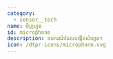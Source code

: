 ```yaml
---
category: 
  - sensor__tech
name: មីក្រូហ្វូន
id: microphone
description: ឧបករណ៍ដែលបង្កើតសំឡេង។
icon: /dtpr-icons/microphone.svg
---
```

